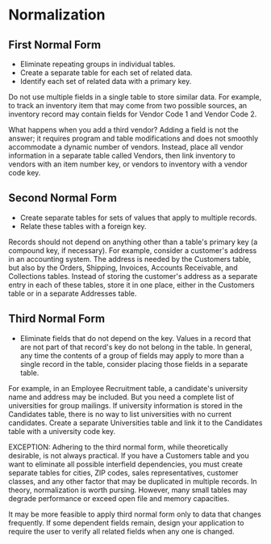 # Normalization
## First Normal Form
* Eliminate repeating groups in individual tables.
* Create a separate table for each set of related data.
* Identify each set of related data with a primary key.

Do not use multiple fields in a single table to store similar data. For example, to track an inventory item that may come from two possible sources, an inventory record may contain fields for Vendor Code 1 and Vendor Code 2.

What happens when you add a third vendor? Adding a field is not the answer; it requires program and table modifications and does not smoothly accommodate a dynamic number of vendors. Instead, place all vendor information in a separate table called Vendors, then link inventory to vendors with an item number key, or vendors to inventory with a vendor code key.


## Second Normal Form
* Create separate tables for sets of values that apply to multiple records.
* Relate these tables with a foreign key.

Records should not depend on anything other than a table's primary key (a compound key, if necessary). For example, consider a customer's address in an accounting system. The address is needed by the Customers table, but also by the Orders, Shipping, Invoices, Accounts Receivable, and Collections tables. Instead of storing the customer's address as a separate entry in each of these tables, store it in one place, either in the Customers table or in a separate Addresses table.


## Third Normal Form
* Eliminate fields that do not depend on the key.
Values in a record that are not part of that record's key do not belong in the table. In general, any time the contents of a group of fields may apply to more than a single record in the table, consider placing those fields in a separate table.

For example, in an Employee Recruitment table, a candidate's university name and address may be included. But you need a complete list of universities for group mailings. If university information is stored in the Candidates table, there is no way to list universities with no current candidates. Create a separate Universities table and link it to the Candidates table with a university code key.

EXCEPTION: Adhering to the third normal form, while theoretically desirable, is not always practical. If you have a Customers table and you want to eliminate all possible interfield dependencies, you must create separate tables for cities, ZIP codes, sales representatives, customer classes, and any other factor that may be duplicated in multiple records. In theory, normalization is worth pursing. However, many small tables may degrade performance or exceed open file and memory capacities.


It may be more feasible to apply third normal form only to data that changes frequently. If some dependent fields remain, design your application to require the user to verify all related fields when any one is changed.